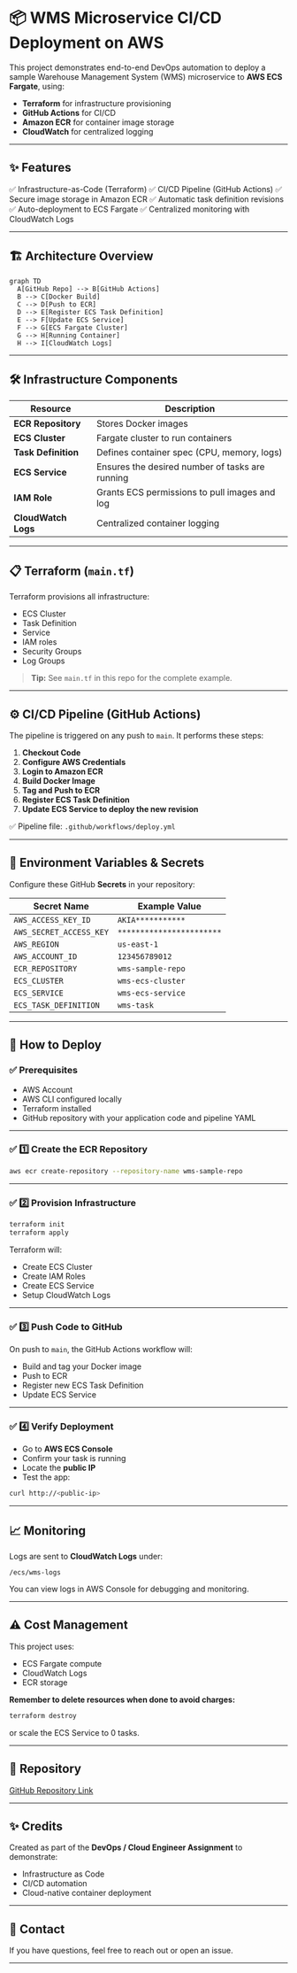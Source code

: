 # 📦 WMS Microservice CI/CD Deployment on AWS

This project demonstrates end-to-end DevOps automation to deploy a sample Warehouse Management System (WMS) microservice to **AWS ECS Fargate**, using:

* **Terraform** for infrastructure provisioning
* **GitHub Actions** for CI/CD
* **Amazon ECR** for container image storage
* **CloudWatch** for centralized logging

---

## ✨ Features

✅ Infrastructure-as-Code (Terraform)
✅ CI/CD Pipeline (GitHub Actions)
✅ Secure image storage in Amazon ECR
✅ Automatic task definition revisions
✅ Auto-deployment to ECS Fargate
✅ Centralized monitoring with CloudWatch Logs

---

## 🏗️ Architecture Overview

```mermaid
graph TD
  A[GitHub Repo] --> B[GitHub Actions]
  B --> C[Docker Build]
  C --> D[Push to ECR]
  D --> E[Register ECS Task Definition]
  E --> F[Update ECS Service]
  F --> G[ECS Fargate Cluster]
  G --> H[Running Container]
  H --> I[CloudWatch Logs]
```

---

## 🛠️ Infrastructure Components

| Resource            | Description                                     |
| ------------------- | ----------------------------------------------- |
| **ECR Repository**  | Stores Docker images                            |
| **ECS Cluster**     | Fargate cluster to run containers               |
| **Task Definition** | Defines container spec (CPU, memory, logs)      |
| **ECS Service**     | Ensures the desired number of tasks are running |
| **IAM Role**        | Grants ECS permissions to pull images and log   |
| **CloudWatch Logs** | Centralized container logging                   |

---

## 📋 Terraform (`main.tf`)

Terraform provisions all infrastructure:

* ECS Cluster
* Task Definition
* Service
* IAM roles
* Security Groups
* Log Groups

> **Tip:** See `main.tf` in this repo for the complete example.

---

## ⚙️ CI/CD Pipeline (GitHub Actions)

The pipeline is triggered on any push to `main`.
It performs these steps:

1. **Checkout Code**
2. **Configure AWS Credentials**
3. **Login to Amazon ECR**
4. **Build Docker Image**
5. **Tag and Push to ECR**
6. **Register ECS Task Definition**
7. **Update ECS Service to deploy the new revision**

✅ Pipeline file: `.github/workflows/deploy.yml`

---

## 🧩 Environment Variables & Secrets

Configure these GitHub **Secrets** in your repository:

| Secret Name             | Example Value             |
| ----------------------- | ------------------------- |
| `AWS_ACCESS_KEY_ID`     | `AKIA***********`         |
| `AWS_SECRET_ACCESS_KEY` | `***********************` |
| `AWS_REGION`            | `us-east-1`               |
| `AWS_ACCOUNT_ID`        | `123456789012`            |
| `ECR_REPOSITORY`        | `wms-sample-repo`         |
| `ECS_CLUSTER`           | `wms-ecs-cluster`         |
| `ECS_SERVICE`           | `wms-ecs-service`         |
| `ECS_TASK_DEFINITION`   | `wms-task`                |

---

## 🚀 How to Deploy

### ✅ Prerequisites

* AWS Account
* AWS CLI configured locally
* Terraform installed
* GitHub repository with your application code and pipeline YAML

---

### ✅ 1️⃣ Create the ECR Repository

```bash
aws ecr create-repository --repository-name wms-sample-repo
```

---

### ✅ 2️⃣ Provision Infrastructure

```bash
terraform init
terraform apply
```

Terraform will:

* Create ECS Cluster
* Create IAM Roles
* Create ECS Service
* Setup CloudWatch Logs

---

### ✅ 3️⃣ Push Code to GitHub

On push to `main`, the GitHub Actions workflow will:

* Build and tag your Docker image
* Push to ECR
* Register new ECS Task Definition
* Update ECS Service

---

### ✅ 4️⃣ Verify Deployment

* Go to **AWS ECS Console**
* Confirm your task is running
* Locate the **public IP**
* Test the app:

```bash
curl http://<public-ip>
```

---

## 📈 Monitoring

Logs are sent to **CloudWatch Logs** under:

```
/ecs/wms-logs
```

You can view logs in AWS Console for debugging and monitoring.

---

## ⚠️ Cost Management

This project uses:

* ECS Fargate compute
* CloudWatch Logs
* ECR storage

**Remember to delete resources when done to avoid charges:**

```bash
terraform destroy
```

or scale the ECS Service to 0 tasks.

---

## 📂 Repository

[GitHub Repository Link]([https://github.com/yourusername/wms-sample-deploy](https://github.com/AshutoshKumar7001/WMS))

---

## ✨ Credits

Created as part of the **DevOps / Cloud Engineer Assignment** to demonstrate:

* Infrastructure as Code
* CI/CD automation
* Cloud-native container deployment

---

## 📝 Contact

If you have questions, feel free to reach out or open an issue.

---
